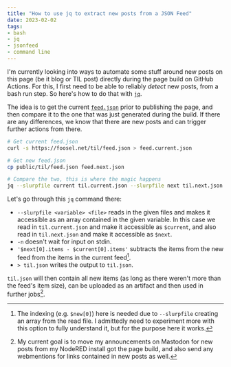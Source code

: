 ```yaml
---
title: "How to use jq to extract new posts from a JSON Feed"
date: 2023-02-02
tags:
- bash
- jq
- jsonfeed
- command line
---
```


I'm currently looking into ways to automate some stuff around new posts on this page (be it blog or TIL post) directly during the page build on GitHub Actions. For this, I first need to be able to reliably *detect* new posts, from a bash run step. So here's how to do that with [`jq`](https://stedolan.github.io/jq/).

The idea is to get the current [`feed.json`](/til/how-to-add-json-feed-support-to-hugo/) prior to publishing the page, and then compare it to the one that was just generated during the build. If there are any differences, we know that there are new posts and can trigger further actions from there.

```bash
# Get current feed.json
curl -s https://foosel.net/til/feed.json > feed.current.json

# Get new feed.json
cp public/til/feed.json feed.next.json

# Compare the two, this is where the magic happens
jq --slurpfile current til.current.json --slurpfile next til.next.json -n '$next[0].items - $current[0].items' > til.json
```

Let's go through this `jq` command there:

- `--slurpfile <variable> <file>` reads in the given files and makes it accessible as an array contained in the given variable. In this case we read in `til.current.json` and make it accessible as `$current`, and also read in `til.next.json` and make it accessible as `$next`.
- `-n` doesn't wait for input on stdin.
- `'$next[0].items - $current[0].items'` subtracts the items from the new feed from the items in the current feed[^1].
- `> til.json` writes the output to `til.json`.

`til.json` will then contain all new items (as long as there weren't more than the feed's item size), can be uploaded as an artifact and then used in further jobs[^2].

[^1]: The indexing (e.g. `$new[0]`) here is needed due to `--slurpfile` creating an array from the read file. I admittedly need to experiment more with this option to fully understand it, but for the purpose here it works.
[^2]: My current goal is to move my announcements on Mastodon for new posts from my NodeRED install got the page build, and also send any webmentions for links contained in new posts as well.

